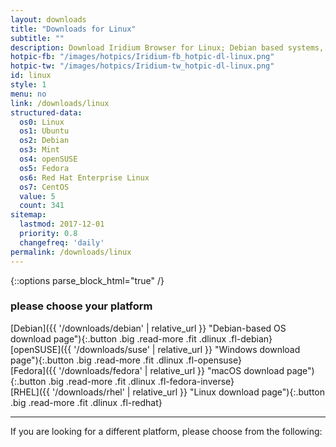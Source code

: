 ```yaml
---
layout: downloads
title: "Downloads for Linux"
subtitle: ""
description: Download Iridium Browser for Linux; Debian based systems, openSUSE Leap 42.2, 42.3 and Tumbleweed, Fedora 25 or higher and Red Hat Enterprise Linux 7 / CentOS 7 or higher.
hotpic-fb: "/images/hotpics/Iridium-fb_hotpic-dl-linux.png"
hotpic-tw: "/images/hotpics/Iridium-tw_hotpic-dl-linux.png"
id: linux
style: 1
menu: no
link: /downloads/linux
structured-data:
  os0: Linux
  os1: Ubuntu
  os2: Debian
  os3: Mint
  os4: openSUSE
  os5: Fedora
  os6: Red Hat Enterprise Linux
  os7: CentOS
  value: 5
  count: 341
sitemap:
  lastmod: 2017-12-01
  priority: 0.8
  changefreq: 'daily'
permalink: /downloads/linux
---
```


{::options parse_block_html="true" /}
<h3>please choose your platform</h3>
<div class="container 50%"><div class="row">
<div class="6u 12u$(small)">
[Debian]({{ '/downloads/debian' | relative_url }} "Debian-based OS download page"){:.button .big .read-more .fit .dlinux .fl-debian}
</div>
<div class="6u$ 12u$(small)">
[openSUSE]({{ '/downloads/suse' | relative_url }} "Windows download page"){:.button .big .read-more .fit .dlinux .fl-opensuse}
</div>
<div class="6u 12u$(small)">
[Fedora]({{ '/downloads/fedora' | relative_url }} "macOS download page"){:.button .big .read-more .fit .dlinux .fl-fedora-inverse}
</div>
<div class="6u$ 12u$(small)">
[RHEL]({{ '/downloads/rhel' | relative_url }} "Linux download page"){:.button .big .read-more .fit .dlinux .fl-redhat}
</div>
</div></div>

---

If you are looking for a different platform, please choose from the following:
